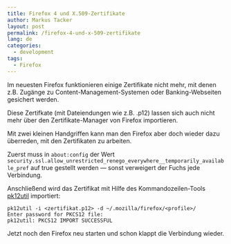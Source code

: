 ```yaml
---
title: Firefox 4 und X.509-Zertifikate
author: Markus Tacker
layout: post
permalink: /firefox-4-und-x-509-zertifikate
lang: de
categories:
  - development
tags:
  - Firefox
---
```

Im neuesten Firefox funktionieren einige Zertifikate nicht mehr, mit denen z.B. Zugänge zu Content-Management-Systemen oder Banking-Webseiten gesichert werden.

Diese Zertifkate (mit Dateiendungen wie z.B. .p12) lassen sich auch nicht mehr über den Zertifikate-Manager von Firefox importieren.

Mit zwei kleinen Handgriffen kann man den Firefox aber doch wieder dazu überreden, mit den Zertifikaten zu arbeiten.

Zuerst muss in `about:config` der Wert `security.ssl.allow_unrestricted_renego_everywhere__temporarily_available_pref` auf true gestellt werden — sonst verweigert der Fuchs jede Verbindung.

Anschließend wird das Zertifikat mit Hilfe des Kommandozeilen-Tools [pk12util](http://www.mozilla.org/projects/security/pki/nss/tools/pk12util.html) importiert:

    pk12util -i <zertifikat.p12> -d ~/.mozilla/firefox/<profile>/
    Enter password for PKCS12 file:
    pk12util: PKCS12 IMPORT SUCCESSFUL

Jetzt noch den Firefox neu starten und schon klappt die Verbindung wieder.
